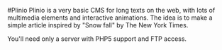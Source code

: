 #Plinio
Plinio is a very basic CMS for long texts on the web, with lots of multimedia elements and interactive animations. The idea is to make a simple article inspired by "Snow fall" by The New York Times.

You'll need only a server with PHP5 support and FTP access.